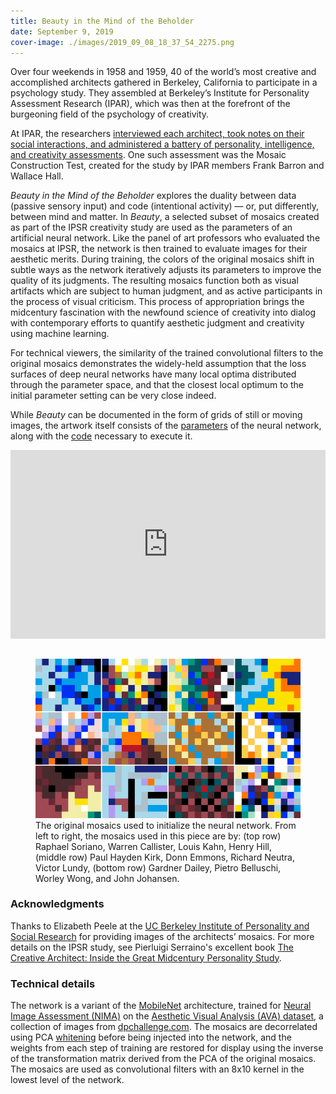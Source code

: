 ```yaml
---
title: Beauty in the Mind of the Beholder
date: September 9, 2019
cover-image: ./images/2019_09_08_18_37_54_2275.png
---
```


Over four weekends in 1958 and 1959, 40 of the world’s most creative and accomplished architects gathered in Berkeley, California to participate in a psychology study. They assembled at Berkeley’s Institute for Personality Assessment Research (IPAR), which was then at the forefront of the burgeoning field of the psychology of creativity.

At IPAR, the researchers [interviewed each architect, took notes on their social interactions, and administered a battery of personality, intelligence, and creativity assessments][99pi]. One such assessment was the Mosaic Construction Test, created for the study by IPAR members Frank Barron and Wallace Hall.

_Beauty in the Mind of the Beholder_ explores the duality between data (passive sensory input) and code (intentional activity) — or, put differently, between mind and matter. In _Beauty_, a selected subset of mosaics created as part of the IPSR creativity study are used as the parameters of an artificial neural network. Like the panel of art professors who evaluated the mosaics at IPSR, the network is then trained to evaluate images for their aesthetic merits. During training, the colors of the original mosaics shift in subtle ways as the network iteratively adjusts its parameters to improve the quality of its judgments. The resulting mosaics function both as visual artifacts which are subject to human judgment, and as active participants in the process of visual criticism. This process of appropriation brings the midcentury fascination with the newfound science of creativity into dialog with contemporary efforts to quantify aesthetic judgment and creativity using machine learning.

For technical viewers, the similarity of the trained convolutional filters to the original mosaics demonstrates the widely-held assumption that the loss surfaces of deep neural networks have many local optima distributed through the parameter space, and that the closest local optimum to the initial parameter setting can be very close indeed.

While _Beauty_ can be documented in the form of grids of still or moving images, the artwork itself consists of the [parameters][] of the neural network, along with the [code][] necessary to execute it.

<div style="padding:60% 0 0 0;position:relative;"><iframe src="https://player.vimeo.com/video/358725441?portrait=0" style="position:absolute;top:0;left:0;width:100%;height:100%;" frameborder="0" allow="autoplay; fullscreen" allowfullscreen></iframe></div><script src="https://player.vimeo.com/api/player.js"></script>

<br />

<figure>
<img src="./images/2019_09_08_18_37_54_0.png"></img>
<figcaption>The original mosaics used to initialize the neural network. From left to right, the mosaics used in this piece are by: (top row) Raphael Soriano, Warren Callister, Louis Kahn, Henry Hill, (middle row) Paul Hayden Kirk, Donn Emmons, Richard Neutra, Victor Lundy, (bottom row) Gardner Dailey, Pietro Belluschi, Worley Wong, and John Johansen.</figcaption>
</figure>

### Acknowledgments

Thanks to Elizabeth Peele at the [UC Berkeley Institute of Personality and Social Research][IPSR] for providing images of the architects’ mosaics. For more details on the IPSR study, see Pierluigi Serraino's excellent book [The Creative Architect: Inside the Great Midcentury Personality Study][The Creative Architect].

### Technical details

The network is a variant of the [MobileNet][] architecture, trained for [Neural Image Assessment (NIMA)][NIMA] on the [Aesthetic Visual Analysis (AVA) dataset][AVA], a collection of images from [dpchallenge.com][]. The mosaics are decorrelated using PCA [whitening][] before being injected into the network, and the weights from each step of training are restored for display using the inverse of the transformation matrix derived from the PCA of the original mosaics. The mosaics are used as convolutional filters with an 8x10 kernel in the lowest level of the network.

[99pi]: https://99percentinvisible.org/episode/the-mind-of-an-architect/
[MobileNet]: https://arxiv.org/abs/1704.04861
[NIMA]: https://ai.googleblog.com/2017/12/introducing-nima-neural-image-assessment.html
[AVA]: http://academictorrents.com/details/71631f83b11d3d79d8f84efe0a7e12f0ac001460
[dpchallenge.com]: https://www.dpchallenge.com/ 
[whitening]: https://en.wikipedia.org/wiki/Whitening_transformation
[IPSR]: https://ipsr.berkeley.edu/
[The Creative Architect]: https://www.monacellipress.com/book/the-creative-architect/

[parameters]: ./files/weights_mosaicnet_2019_09_08_18_37_54__01_0.088.hdf5
[code]: https://github.com/justinmanley/image-quality-assessment/tree/mosaics
